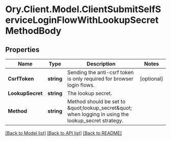 # Ory.Client.Model.ClientSubmitSelfServiceLoginFlowWithLookupSecretMethodBody

## Properties

Name | Type | Description | Notes
------------ | ------------- | ------------- | -------------
**CsrfToken** | **string** | Sending the anti-csrf token is only required for browser login flows. | [optional] 
**LookupSecret** | **string** | The lookup secret. | 
**Method** | **string** | Method should be set to \&quot;lookup_secret\&quot; when logging in using the lookup_secret strategy. | 

[[Back to Model list]](../README.md#documentation-for-models) [[Back to API list]](../README.md#documentation-for-api-endpoints) [[Back to README]](../README.md)

